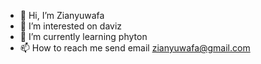 - 👋 Hi, I’m Zianyuwafa 
- 👀 I’m interested on daviz
- 🌱 I’m currently learning phyton
- 📫 How to reach me send email zianyuwafa@gmail.com

<!---
Zianyuwafa/Zianyuwafa is a ✨ special ✨ repository because its `README.md` (this file) appears on your GitHub profile.
You can click the Preview link to take a look at your changes.
--->
